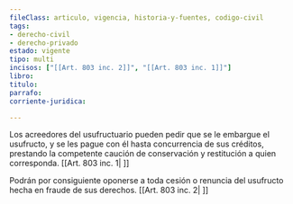 ```yaml
---
fileClass: articulo, vigencia, historia-y-fuentes, codigo-civil
tags:
- derecho-civil
- derecho-privado
estado: vigente
tipo: multi
incisos: ["[[Art. 803 inc. 2]]", "[[Art. 803 inc. 1]]"]
libro:
titulo:
parrafo:
corriente-juridica:

---
```

Los acreedores del usufructuario pueden pedir que se le embargue el usufructo, y se les pague con él hasta concurrencia de sus créditos, prestando la competente caución de conservación y restitución a quien corresponda. [[Art. 803 inc. 1| ]]

Podrán por consiguiente oponerse a toda cesión o renuncia del usufructo hecha en fraude de sus derechos. [[Art. 803 inc. 2| ]]